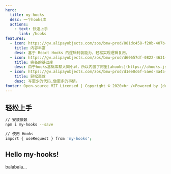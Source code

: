 ```yaml
---
hero:
  title: my-hooks
  desc: 一个hooks库
  actions:
    - text: 快速上手
      link: /hooks
features:
  - icon: https://gw.alipayobjects.com/zos/bmw-prod/881dc458-f20b-407b-947a-95104b5ec82b/k79dm8ih_w144_h144.png
    title: 内容丰富
    desc: 基于 React Hooks 的逻辑封装能力，轻松实现逻辑复用。
  - icon: https://gw.alipayobjects.com/zos/bmw-prod/d60657df-0822-4631-9d7c-e7a869c2f21c/k79dmz3q_w126_h126.png
    title: 完备的基础库
    desc: 由于hooks基础库都大同小异，所以内置了阿里[ahooks](https://ahooks.js.org/zh-CN)基础库，稳定性有保障。
  - icon: https://gw.alipayobjects.com/zos/bmw-prod/d1ee0c6f-5aed-4a45-a507-339a4bfe076c/k7bjsocq_w144_h144.png
    title: 轻松高效
    desc: 写更少的代码,做更多的事情。
footer: Open-source MIT Licensed | Copyright © 2020<br />Powered by [dumi](https://d.umijs.org)
---
```


## 轻松上手

```bash
// 安装依赖
npm i my-hooks --save

// 使用 Hooks
import { useRequest } from 'my-hooks';
```

## Hello my-hooks!

balabala...
